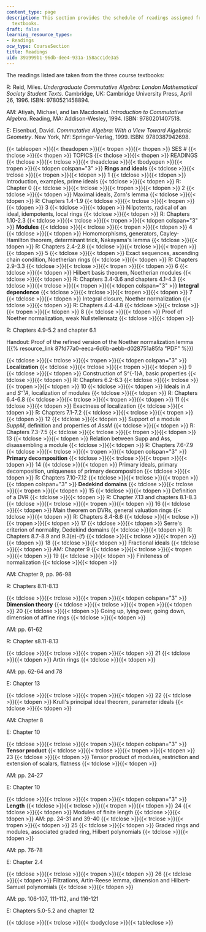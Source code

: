 ```yaml
---
content_type: page
description: This section provides the schedule of readings assigned from the course
  textbooks.
draft: false
learning_resource_types:
- Readings
ocw_type: CourseSection
title: Readings
uid: 39a999b1-96db-dee4-931a-158acc1de3a5
---
```

The readings listed are taken from the three course textbooks:

R: Reid, Miles. *Undergraduate Commutative Algebra: London Mathematical Society Student Texts*. Cambridge, UK: Cambridge University Press, April 26, 1996. ISBN: 9780521458894.

AM: Atiyah, Michael, and Ian Macdonald. *Introduction to Commutative Algebra*. Reading, MA: Addison-Wesley, 1994. ISBN: 9780201407518.

E: Eisenbud, David. *Commutative Algebra: With a View Toward Algebraic Geometry*. New York, NY: Springer-Verlag, 1999. ISBN: 9780387942698.

{{< tableopen >}}{{< theadopen >}}{{< tropen >}}{{< thopen >}}
SES #
{{< thclose >}}{{< thopen >}}
TOPICS
{{< thclose >}}{{< thopen >}}
READINGS
{{< thclose >}}{{< trclose >}}{{< theadclose >}}{{< tbodyopen >}}{{< tropen >}}{{< tdopen colspan="3" >}}
**Rings and ideals**
{{< tdclose >}}{{< trclose >}}{{< tropen >}}{{< tdopen >}}
1
{{< tdclose >}}{{< tdopen >}}
Introduction, examples, prime ideals
{{< tdclose >}}{{< tdopen >}}
R: Chapter 0
{{< tdclose >}}{{< trclose >}}{{< tropen >}}{{< tdopen >}}
2
{{< tdclose >}}{{< tdopen >}}
Maximal ideals, Zorn's lemma
{{< tdclose >}}{{< tdopen >}}
R: Chapters 1.4-1.9
{{< tdclose >}}{{< trclose >}}{{< tropen >}}{{< tdopen >}}
3
{{< tdclose >}}{{< tdopen >}}
Nilpotents, radical of an ideal, idempotents, local rings
{{< tdclose >}}{{< tdopen >}}
R: Chapters 1.10-2.3
{{< tdclose >}}{{< trclose >}}{{< tropen >}}{{< tdopen colspan="3" >}}
**Modules**
{{< tdclose >}}{{< trclose >}}{{< tropen >}}{{< tdopen >}}
4
{{< tdclose >}}{{< tdopen >}}
Homomorphisms, generators, Cayley-Hamilton theorem, determinant trick, Nakayama's lemma
{{< tdclose >}}{{< tdopen >}}
R: Chapters 2.4-2.8
{{< tdclose >}}{{< trclose >}}{{< tropen >}}{{< tdopen >}}
5
{{< tdclose >}}{{< tdopen >}}
Exact sequences, ascending chain condition, Noetherian rings
{{< tdclose >}}{{< tdopen >}}
R: Chapters 2.9-3.3
{{< tdclose >}}{{< trclose >}}{{< tropen >}}{{< tdopen >}}
6
{{< tdclose >}}{{< tdopen >}}
Hilbert basis theorem, Noetherian modules
{{< tdclose >}}{{< tdopen >}}
R: Chapters 3.4-3.6 and chapters 4.1-4.3
{{< tdclose >}}{{< trclose >}}{{< tropen >}}{{< tdopen colspan="3" >}}
**Integral dependence**
{{< tdclose >}}{{< trclose >}}{{< tropen >}}{{< tdopen >}}
7
{{< tdclose >}}{{< tdopen >}}
Integral closure, Noether normalization
{{< tdclose >}}{{< tdopen >}}
R: Chapters 4.4-4.8
{{< tdclose >}}{{< trclose >}}{{< tropen >}}{{< tdopen >}}
8
{{< tdclose >}}{{< tdopen >}}
Proof of Noether normalization, weak Nullstellensatz
{{< tdclose >}}{{< tdopen >}}

R: Chapters 4.9-5.2 and chapter 6.1

Handout: Proof of the refined version of the Noether normalization lemma ({{% resource_link 87fd77a0-eeca-6d6b-aebb-d028751a85fa "PDF" %}})

{{< tdclose >}}{{< trclose >}}{{< tropen >}}{{< tdopen colspan="3" >}}
**Localization**
{{< tdclose >}}{{< trclose >}}{{< tropen >}}{{< tdopen >}}
9
{{< tdclose >}}{{< tdopen >}}
Construction of S^{-1}A, basic properties
{{< tdclose >}}{{< tdopen >}}
R: Chapters 6.2-6.3
{{< tdclose >}}{{< trclose >}}{{< tropen >}}{{< tdopen >}}
10
{{< tdclose >}}{{< tdopen >}}
Ideals in *A* and *S*⁻¹*A*, localization of modules
{{< tdclose >}}{{< tdopen >}}
R: Chapters 6.4-6.8
{{< tdclose >}}{{< trclose >}}{{< tropen >}}{{< tdopen >}}
11
{{< tdclose >}}{{< tdopen >}}
Exactness of localization
{{< tdclose >}}{{< tdopen >}}
R: Chapters 7.1-7.2
{{< tdclose >}}{{< trclose >}}{{< tropen >}}{{< tdopen >}}
12
{{< tdclose >}}{{< tdopen >}}
Support of a module *SuppM*, definition and properties of *AssM*
{{< tdclose >}}{{< tdopen >}}
R: Chapters 7.3-7.5
{{< tdclose >}}{{< trclose >}}{{< tropen >}}{{< tdopen >}}
13
{{< tdclose >}}{{< tdopen >}}
Relation between Supp and Ass, disassembling a module
{{< tdclose >}}{{< tdopen >}}
R: Chapters 7.6-7.9
{{< tdclose >}}{{< trclose >}}{{< tropen >}}{{< tdopen colspan="3" >}}
**Primary decomposition**
{{< tdclose >}}{{< trclose >}}{{< tropen >}}{{< tdopen >}}
14
{{< tdclose >}}{{< tdopen >}}
Primary ideals, primary decomposition, uniqueness of primary decomposition
{{< tdclose >}}{{< tdopen >}}
R: Chapters 7.10-7.12
{{< tdclose >}}{{< trclose >}}{{< tropen >}}{{< tdopen colspan="3" >}}
**Dedekind domains**
{{< tdclose >}}{{< trclose >}}{{< tropen >}}{{< tdopen >}}
15
{{< tdclose >}}{{< tdopen >}}
Definition of a DVR
{{< tdclose >}}{{< tdopen >}}
R: Chapter 7.13 and chapters 8.1-8.3
{{< tdclose >}}{{< trclose >}}{{< tropen >}}{{< tdopen >}}
16
{{< tdclose >}}{{< tdopen >}}
Main theorem on DVRs, general valuation rings
{{< tdclose >}}{{< tdopen >}}
R: Chapters 8.4-8.6
{{< tdclose >}}{{< trclose >}}{{< tropen >}}{{< tdopen >}}
17
{{< tdclose >}}{{< tdopen >}}
Serre's criterion of normality, Dedekind domains
{{< tdclose >}}{{< tdopen >}}
R: Chapters 8.7-8.9 and 9.3(e)-(f)
{{< tdclose >}}{{< trclose >}}{{< tropen >}}{{< tdopen >}}
18
{{< tdclose >}}{{< tdopen >}}
Fractional ideals
{{< tdclose >}}{{< tdopen >}}
AM: Chapter 9
{{< tdclose >}}{{< trclose >}}{{< tropen >}}{{< tdopen >}}
19
{{< tdclose >}}{{< tdopen >}}
Finiteness of normalization
{{< tdclose >}}{{< tdopen >}}

AM: Chapter 9, pp. 96-98

R: Chapters 8.11-8.13

{{< tdclose >}}{{< trclose >}}{{< tropen >}}{{< tdopen colspan="3" >}}
**Dimension theory**
{{< tdclose >}}{{< trclose >}}{{< tropen >}}{{< tdopen >}}
20
{{< tdclose >}}{{< tdopen >}}
Going up, lying over, going down, dimension of affine rings
{{< tdclose >}}{{< tdopen >}}

AM: pp. 61-62

R: Chapter s8.11-8.13

{{< tdclose >}}{{< trclose >}}{{< tropen >}}{{< tdopen >}}
21
{{< tdclose >}}{{< tdopen >}}
Artin rings
{{< tdclose >}}{{< tdopen >}}

AM: pp. 62-64 and 78

E: Chapter 13

{{< tdclose >}}{{< trclose >}}{{< tropen >}}{{< tdopen >}}
22
{{< tdclose >}}{{< tdopen >}}
Krull's principal ideal theorem, parameter ideals
{{< tdclose >}}{{< tdopen >}}

AM: Chapter 8

E: Chapter 10

{{< tdclose >}}{{< trclose >}}{{< tropen >}}{{< tdopen colspan="3" >}}
**Tensor product**
{{< tdclose >}}{{< trclose >}}{{< tropen >}}{{< tdopen >}}
23
{{< tdclose >}}{{< tdopen >}}
Tensor product of modules, restriction and extension of scalars, flatness
{{< tdclose >}}{{< tdopen >}}

AM: pp. 24-27

E: Chapter 10

{{< tdclose >}}{{< trclose >}}{{< tropen >}}{{< tdopen colspan="3" >}}
**Length**
{{< tdclose >}}{{< trclose >}}{{< tropen >}}{{< tdopen >}}
24
{{< tdclose >}}{{< tdopen >}}
Modules of finite length
{{< tdclose >}}{{< tdopen >}}
AM: pp. 24-31 and 39-40
{{< tdclose >}}{{< trclose >}}{{< tropen >}}{{< tdopen >}}
25
{{< tdclose >}}{{< tdopen >}}
Graded rings and modules, associated graded ring, Hilbert polynomials
{{< tdclose >}}{{< tdopen >}}

AM: pp. 76-78

E: Chapter 2.4

{{< tdclose >}}{{< trclose >}}{{< tropen >}}{{< tdopen >}}
26
{{< tdclose >}}{{< tdopen >}}
Filtrations, Artin-Reese lemma, dimension and Hilbert-Samuel polynomials
{{< tdclose >}}{{< tdopen >}}

AM: pp. 106-107, 111-112, and 116-121

E: Chapters 5.0-5.2 and chapter 12

{{< tdclose >}}{{< trclose >}}{{< tbodyclose >}}{{< tableclose >}}